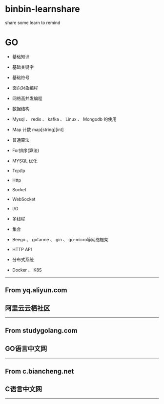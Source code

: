 # binbin-learnshare
share some learn to remind
# GO 

* 基础知识


* 基础关键字


* 基础符号

* 面向对象编程

* 网络高并发编程

* 数据结构

* Mysql 、 redis 、 kafka 、 Linux 、 Mongodb 的使用

* Map 计数 map[string][int]

*  普通算法

* For排序(算法)

* MYSQL 优化

* Tcp/Ip  
* Http 
* Socket 
* WebSocket
* I/O
* 多线程
* 集合

* Beego 、 gofarme 、 gin 、 go-micro等网络框架

* HTTP API 

* 分布式系统

* Docker 、 K8S
---
From  yq.aliyun.com         
---
阿里云云栖社区
---
---
From  studygolang.com      
--- 
GO语言中文网
---
---
From c.biancheng.net    
---    
C语言中文网
---
---